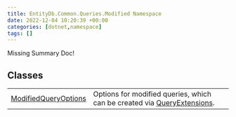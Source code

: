 ```yaml
---
title: EntityDb.Common.Queries.Modified Namespace
date: 2022-12-04 10:20:39 +00:00
categories: [dotnet,namespace]
tags: []
---
```


Missing Summary Doc!
## Classes
<table><tr><td><!--/posts/dotnet.entitydb.common.queries.modified.modifiedqueryoptions--><a href='#'>ModifiedQueryOptions</a></td><td>
Options for modified queries, which can be created via <!--/posts/dotnet.entitydb.common.extensions.queryextensions--><a href='#'>QueryExtensions</a>.
</td></tr></table>
